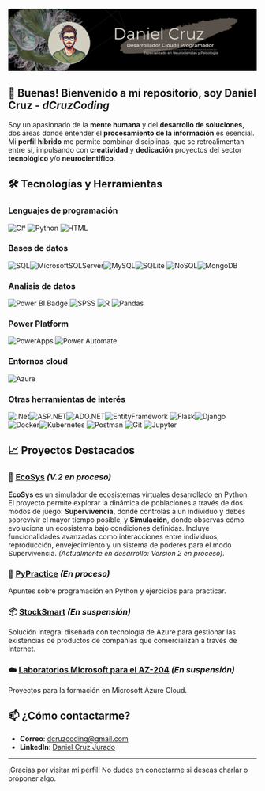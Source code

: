 ![Banner para Github](banner-github.png)

## 👋 Buenas! Bienvenido a mi repositorio, soy Daniel Cruz - *dCruzCoding*

Soy un apasionado de la **mente humana** y del **desarrollo de soluciones**, dos áreas donde entender el **procesamiento de la información** es esencial. Mi **perfil híbrido** me permite combinar disciplinas, que se retroalimentan entre sí, impulsando con **creatividad** y **dedicación** proyectos del sector **tecnológico** y/o **neurocientífico**.


## 🛠️ Tecnologías y Herramientas

### Lenguajes de programación
![C#](https://img.shields.io/badge/c%23-%2368217A.svg?style=for-the-badge&logo=csharp&logoColor=white) ![Python](https://img.shields.io/badge/python-3670A0?style=for-the-badge&logo=python&logoColor=ffdd54) ![HTML](https://img.shields.io/badge/html5-%23E34F26.svg?style=for-the-badge&logo=html5&logoColor=white)

### Bases de datos
![SQL](https://img.shields.io/badge/sql-%23008080.svg?style=for-the-badge)![MicrosoftSQLServer](https://img.shields.io/badge/Microsoft%20SQL%20Sever-00ADAD?style=for-the-badge&logo=microsoft%20sql%20server&logoColor=white)![MySQL](https://img.shields.io/badge/mysql-%234479a1.svg?style=for-the-badge&logo=mysql&logoColor=white)![SQLite](https://img.shields.io/badge/sqlite-%23003b57.svg?style=for-the-badge&logo=sqlite&logoColor=white)   ![NoSQL](https://img.shields.io/badge/NoSQL-%232E692E.svg?style=for-the-badge)![MongoDB](https://img.shields.io/badge/MongoDB-%2359C256.svg?style=for-the-badge&logo=mongodb&logoColor=white)

### Analisis de datos
![Power BI Badge](https://img.shields.io/badge/Power%20BI-%23C2A13D.svg?style=for-the-badge&logo=powerbi&logoColor=white) ![SPSS](https://img.shields.io/badge/spss-%23ee4353.svg?style=for-the-badge&logo=spss&logoColor=white) ![R](https://img.shields.io/badge/r-%23425A7D.svg?style=for-the-badge&logo=r&logoColor=white) ![Pandas](https://img.shields.io/badge/pandas-%23150458.svg?style=for-the-badge&logo=pandas&logoColor=white)


### Power Platform
![PowerApps](https://img.shields.io/badge/Power%20Apps-%23D5006D.svg?style=for-the-badge&logo=powerapps&logoColor=white) ![Power Automate](https://img.shields.io/badge/Power%20Automate-%230A64A4.svg?style=for-the-badge&logo=powerautomate&logoColor=white)

### Entornos cloud
![Azure](https://img.shields.io/badge/azure-%230072C6.svg?style=for-the-badge&logo=microsoftazure&logoColor=white) 

### Otras herramientas de interés
![.Net](https://img.shields.io/badge/.NET-%235C2D91.svg?style=for-the-badge&logo=.net&logoColor=white)![ASP.NET](https://img.shields.io/badge/ASP.NET-%234F3C61.svg?style=for-the-badge&logo=aspnetcore&logoColor=white)![ADO.NET](https://img.shields.io/badge/ADO.NET-%234C2578.svg?style=for-the-badge&logo=adonet&logoColor=white)![EntityFramework](https://img.shields.io/badge/Entity%20Framework-%237B3CC2.svg?style=for-the-badge&logo=ef&logoColor=white)   ![Flask](https://img.shields.io/badge/flask-%23000.svg?style=for-the-badge&logo=flask&logoColor=white)![Django](https://img.shields.io/badge/Django-%23092E20.svg?style=for-the-badge&logo=django&logoColor=white)   
![Docker](https://img.shields.io/badge/docker-%230db7ed.svg?style=for-the-badge&logo=docker&logoColor=white)![Kubernetes](https://img.shields.io/badge/kubernetes-%23326ce5.svg?style=for-the-badge&logo=kubernetes&logoColor=white)   ![Postman](https://img.shields.io/badge/Postman-%23D95C2F.svg?style=for-the-badge&logo=postman&logoColor=white) ![Git](https://img.shields.io/badge/Git-%23F05032.svg?style=for-the-badge&logo=git&logoColor=white) ![Jupyter](https://img.shields.io/badge/Jupyter-%23F37626.svg?style=for-the-badge&logo=jupyter&logoColor=white)


## 📈 Proyectos Destacados

### 🌿 [EcoSys](https://github.com/dCruzCoding/EcoSys.git)     *(V.2 en proceso)*
**EcoSys** es un simulador de ecosistemas virtuales desarrollado en Python. El proyecto permite explorar la dinámica de poblaciones a través de dos modos de juego: **Supervivencia**, donde controlas a un individuo y debes sobrevivir el mayor tiempo posible, y **Simulación**, donde observas cómo evoluciona un ecosistema bajo condiciones definidas. Incluye funcionalidades avanzadas como interacciones entre individuos, reproducción, envejecimiento y un sistema de poderes para el modo Supervivencia. *(Actualmente en desarrollo: Versión 2 en proceso).*

### 🐍 [PyPractice](https://github.com/dCruzCoding/PyPractice.git)     *(En proceso)*
Apuntes sobre programación en Python y ejercicios para practicar.

### 📦 [StockSmart](https://github.com/dCruzCoding/stocksmart.git)     *(En suspensión)*
Solución integral diseñada con tecnología de Azure para gestionar las existencias de productos de compañías que comercializan a través de Internet.

### ☁️ [Laboratorios Microsoft para el AZ-204](https://github.com/dCruzCoding/MicrosoftLabs-AZ204.git)     *(En suspensión)*
Proyectos para la formación en Microsoft Azure Cloud.

## 📫 ¿Cómo contactarme?

- **Correo**: [dcruzcoding@gmail.com](mailto:dcruzcoding@gmail.com)
- **LinkedIn**: [Daniel Cruz Jurado](https://www.linkedin.com/in/daniel-cruzjurado)

---

¡Gracias por visitar mi perfil! No dudes en conectarme si deseas charlar o proponer algo.
